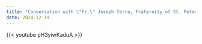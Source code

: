```yaml
---
title: "Conversation with \"Fr.\" Joseph Terra, Fraternity of St. Peter"
date: 2024-12-19
---
```


{{< youtube pH3yiwKaduA >}}

